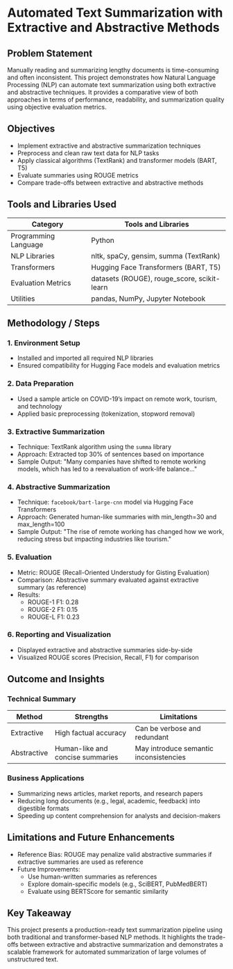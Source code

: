 # Automated Text Summarization with Extractive and Abstractive Methods

## Problem Statement

Manually reading and summarizing lengthy documents is time-consuming and often inconsistent. This project demonstrates how Natural Language Processing (NLP) can automate text summarization using both extractive and abstractive techniques. It provides a comparative view of both approaches in terms of performance, readability, and summarization quality using objective evaluation metrics.

## Objectives

- Implement extractive and abstractive summarization techniques
- Preprocess and clean raw text data for NLP tasks
- Apply classical algorithms (TextRank) and transformer models (BART, T5)
- Evaluate summaries using ROUGE metrics
- Compare trade-offs between extractive and abstractive methods

## Tools and Libraries Used

| Category           | Tools and Libraries                                     |
|--------------------|----------------------------------------------------------|
| Programming Language | Python                                                 |
| NLP Libraries       | nltk, spaCy, gensim, summa (TextRank)                  |
| Transformers        | Hugging Face Transformers (BART, T5)                   |
| Evaluation Metrics  | datasets (ROUGE), rouge_score, scikit-learn            |
| Utilities           | pandas, NumPy, Jupyter Notebook                         |

## Methodology / Steps

### 1. Environment Setup
- Installed and imported all required NLP libraries
- Ensured compatibility for Hugging Face models and evaluation metrics

### 2. Data Preparation
- Used a sample article on COVID-19’s impact on remote work, tourism, and technology
- Applied basic preprocessing (tokenization, stopword removal)

### 3. Extractive Summarization
- Technique: TextRank algorithm using the `summa` library
- Approach: Extracted top 30% of sentences based on importance
- Sample Output:
  "Many companies have shifted to remote working models, which has led to a reevaluation of work-life balance..."

### 4. Abstractive Summarization
- Technique: `facebook/bart-large-cnn` model via Hugging Face Transformers
- Approach: Generated human-like summaries with min_length=30 and max_length=100
- Sample Output:
  "The rise of remote working has changed how we work, reducing stress but impacting industries like tourism."

### 5. Evaluation
- Metric: ROUGE (Recall-Oriented Understudy for Gisting Evaluation)
- Comparison: Abstractive summary evaluated against extractive summary (as reference)
- Results:
  - ROUGE-1 F1: 0.28
  - ROUGE-2 F1: 0.15
  - ROUGE-L F1: 0.23

### 6. Reporting and Visualization
- Displayed extractive and abstractive summaries side-by-side
- Visualized ROUGE scores (Precision, Recall, F1) for comparison

## Outcome and Insights

### Technical Summary

| Method       | Strengths                       | Limitations                             |
|--------------|----------------------------------|------------------------------------------|
| Extractive   | High factual accuracy            | Can be verbose and redundant             |
| Abstractive  | Human-like and concise summaries | May introduce semantic inconsistencies   |

### Business Applications

- Summarizing news articles, market reports, and research papers
- Reducing long documents (e.g., legal, academic, feedback) into digestible formats
- Speeding up content comprehension for analysts and decision-makers

## Limitations and Future Enhancements

- Reference Bias: ROUGE may penalize valid abstractive summaries if extractive summaries are used as reference
- Future Improvements:
  - Use human-written summaries as references
  - Explore domain-specific models (e.g., SciBERT, PubMedBERT)
  - Evaluate using BERTScore for semantic similarity

## Key Takeaway

This project presents a production-ready text summarization pipeline using both traditional and transformer-based NLP methods. It highlights the trade-offs between extractive and abstractive summarization and demonstrates a scalable framework for automated summarization of large volumes of unstructured text.
